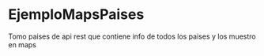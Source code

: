 # EjemploMapsPaises
Tomo paises de api rest que contiene info de todos los paises y los muestro en maps
